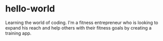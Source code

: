 # hello-world
Learning the world of coding.
I'm a fitness entrepreneur who is looking to expand his reach and help others with their fitness goals by creating a training app.
